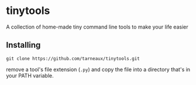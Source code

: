 # tinytools
A collection of home-made tiny command line tools to make your life easier

## Installing
```
git clone https://github.com/tarneaux/tinytools.git
```
remove a tool's file extension (`.py`) and copy the file into a directory that's in your PATH variable.
